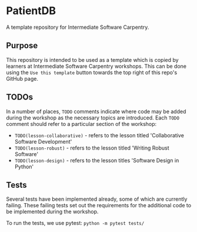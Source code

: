 # PatientDB

A template repository for Intermediate Software Carpentry.

## Purpose

This repository is intended to be used as a template which is copied by learners at Intermediate Software Carpentry workshops.
This can be done using the `Use this template` button towards the top right of this repo's GitHub page.

## TODOs

In a number of places, `TODO` comments indicate where code may be added during the
workshop as the necessary topics are introduced.
Each `TODO` comment should refer to a particular section of the workshop:

- `TODO(lesson-collaborative)` - refers to the lesson titled 'Collaborative Software Development'
- `TODO(lesson-robust)` - refers to the lesson titled 'Writing Robust Software'
- `TODO(lesson-design)` - refers to the lesson titles 'Software Design in Python'

## Tests

Several tests have been implemented already, some of which are currently failing.
These failing tests set out the requirements for the additional code to be implemented during the workshop.

To run the tests, we use pytest: `python -m pytest tests/`
